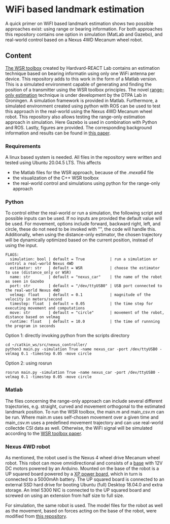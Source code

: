 # WiFi based landmark estimation
A quick primer on WiFI based landmark estimation shows two possible approaches exist: using range or bearing information. For both approaches this repository contains one option in simulation (MatLab and Gazebo), and real-world control based on a Nexus 4WD Mecanum wheel robot.  

## Content
[The WSR toolbox](https://github.com/Harvard-REACT/WSR-Toolbox) created by Hardvard-REACT Lab contains an estimation technique based on bearing informatin using only one WiFi antenna per device.
This repository adds to this work in the form of a Matlab version. This is a simulated environment capable of generating and finding the position of a transmitter using the WSR toolbox principles.
The novel [range-only estimation]() technique is under development by the DTPA Lab in Groningen. A simulation framework is provided in Matlab. Furthermore, a simulated environment created using python with ROS can be used to test this approach in the real-world using the Nexus 4WD Mecanum wheel robot. This repository also allows testing the range-only estimation approach in simulation. Here Gazebo is used in combination with Python and ROS.
Lastly, figures are provided.
The corresponding background information and results can be found in [this paper]().

### Requirements
A linux based system is needed. All files in the repository were written and tested using Ubuntu 20.04.5 LTS. This affects
- the Matlab files for the WSR approach, because of the _.mexa64_ file
- the visualization of the C++ WSR toolbox
- the real-world control and simulations using python for the range-only approach

### Python
To control either the real-world or run a simulation, the following script and possible inputs can be used. If no inputs are provided the default value will be used. For movement, options include forward, backward right, left, and circle, these do not need to be invoked with "", the code will handle this. Additionally, when using the distance-only estimator, the chosen trajectory will be dynamically optimized based on the current position, instead of using the input.
```
FLAGS:
  simulation: bool | default = True           | run a simulation or control a real-world Nexus 4WD
  estimator: str   | default = WSR            | choose the estimator to use (distance_only or WSR)
  name: str        | default = "nexus_car"    | the name of the robot as seen in Gazebo
  port: str        | default = "/dev/ttyUSB0" | USB port connected to the real-world Nexus 4WD
  velmag: float    | default = 0.1            | magnitude of the velocity in meters/second
  timestep: float  | default = 0.05           | the time step for executing movement and computations
  move: str        | default = "circle"       | movement of the robot, distance based on velmag
  runtime: float   | default = 10.0           | the time of runnning the program in seconds
```
Option 1: directly invoking python from the scripts directory
```
cd ~/catkin_ws/src/nexus_controller/
python3 main.py -simulation True -name nexus_car -port /dev/ttyUSB0 -velmag 0.1 -timestep 0.05 -move circle
```
Option 2: using rosrun
```
rosrun main.py -simulation True -name nexus_car -port /dev/ttyUSB0 -velmag 0.1 -timestep 0.05 -move circle
```

### Matlab
The files concerning the range-only approach can include several different trajectories, e.g. straight, curved and movement orthogonal to the estimated landmark position. To run the WSR toolbox, the main.m and main_csv.m can be run. Where main.m uses self-chosen movement over a given time and main_csv.m uses a predefined movement trajectory and can use real-world collectde CSI data as well. Otherwise, the WiFi signal will be simulated according to the [WSR toolbox paper](https://journals.sagepub.com/doi/full/10.1177/02783649221097989).

### Nexus 4WD robot
As mentioned, the robot used is the Nexus 4 wheel drive Mecanum wheel robot. This robot can move omnidirectional and consists of a [base](https://www.nexusrobot.com/product/4wd-mecanum-wheel-mobile-arduino-robotics-car-10011.html) with 12V DC motors powered by an Arduino. Mounted on the base of the robot is a UP squared board powered by a [XP power board](https://nl.mouser.com/ProductDetail/XP-Power/JCL3012S05?qs=w%2Fv1CP2dgqp6vrT05q%2FO7Q%3D%3D), which in turn is connected to a 5000mAh battery. The UP squared board is connected to an external SSD hard drive for booting Ubuntu (full) Desktop 18.04.0 and extra storage. An Intel 5300 NIC is connected to the UP squared board and screwed on using an extension from half size to full size.

For simulation, the same robot is used. The model files for the robot as well as the movement, based on forces acting on the base of the robot, were modified from [this repository](https://github.com/RBinsonB/nexus_4wd_mecanum_simulator).
